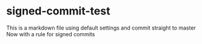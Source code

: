 # signed-commit-test
This is a markdown file using default settings and commit straight to master
Now with a rule for signed commits

